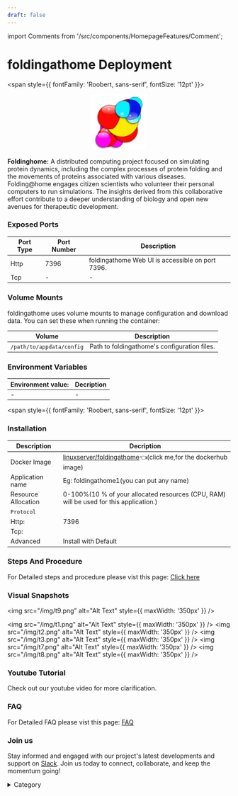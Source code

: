 ```yaml
---
draft: false
---
```

import Comments from '/src/components/HomepageFeatures/Comment';





# foldingathome Deployment
<span style={{ fontFamily: 'Roobert, sans-serif', fontSize: '12pt' }}>

<p align="center">
  <img src="/img/kh.png" alt="Alt Text" width="25%"/>
</p> 


**Foldinghome:**
A distributed computing project focused on simulating protein dynamics, including the complex processes of protein folding and the movements of proteins associated with various diseases. Folding@home engages citizen scientists who volunteer their personal computers to run simulations. The insights derived from this collaborative effort contribute to a deeper understanding of biology and open new avenues for therapeutic development.





### Exposed Ports

| Port Type | Port Number | Description                               |
| --------- | ----------- | ----------------------------------------- |
| Http      | 7396       | foldingathome Web UI is accessible on port 7396. |
| Tcp       | -           | -             |

### Volume Mounts

foldingathome uses volume mounts to manage configuration and download data. You can set these when running the container:

| Volume                       | Description                                  |
| ---------------------------- | -------------------------------------------- |
| `/path/to/appdata/config`    | Path to foldingathome's configuration files.  |



### Environment Variables


|   **Environment value:**          | Decription                                                                                                               | 
| --------------------- | ------                                                                                                                   | 
|-       |  -                              |

</span>


<span style={{ fontFamily: 'Roobert, sans-serif', fontSize: '12pt' }}>

### Installation


|  Description          | Decription                                                                                                               | 
| --------------------- | ------                                                                                                                   | 
| Docker Image          |   [linuxserver/foldingathome](https://hub.docker.com/r/linuxserver/foldingathome)👈(click me,for the dockerhub image)                           |
| Application name      |  Eg: foldingathome1(you can put any name)                                                                                        | 
| Resource Allocation   |  0-100%(10 % of your allocated resources (CPU, RAM) will be used for this application.)                                  | 
| `Protocol`            |                                                                                                                          | 
|  Http:                |     7396                                                                                                                    |
|  Tcp:                 |                                                                                                                        | 
|    Advanced           |    Install with Default                                                                                                  |




### Steps And Procedure

For Detailed steps and procedure please vist this page: [Click here](https://techscaleinfinite.github.io/introduction/cloud-float/Steps%20and%20procedure)



### Visual Snapshots



<img src="/img/t9.png" alt="Alt Text" style={{ maxWidth: '350px' }} />

<img src="/img/t1.png" alt="Alt Text" style={{ maxWidth: '350px' }} /> <img src="/img/t2.png" alt="Alt Text" style={{ maxWidth: '350px' }} /> <img src="/img/t3.png" alt="Alt Text" style={{ maxWidth: '350px' }} /> <img src="/img/t7.png" alt="Alt Text" style={{ maxWidth: '350px' }} /> <img src="/img/t8.png" alt="Alt Text" style={{ maxWidth: '350px' }} />














### Youtube Tutorial&#x20;

Check out our youtube video for more clarification.



### FAQ

For Detailed FAQ please vist this page: [FAQ](https://techscaleinfinite.github.io/FAQ)

### Join us

Stay informed and engaged with our project's latest developments and support on [Slack](https://app.slack.com/client/T04QS32JX6E/C04QKEWE146). Join us today to connect, collaborate, and keep the momentum going!&#x20;

<details>

<summary>Category</summary>

Kubernetes, cloud computing, DevOps, cloud services, hosting platform, container orchestration, cloud infrastructure, cloud deployment, cloud management, cloud technology, cloud solutions, foldingathome

</details>

</span>


<Comments />